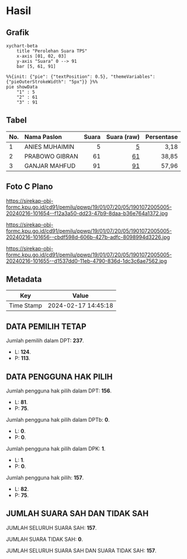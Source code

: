 # Hasil

## Grafik

```mermaid
xychart-beta
    title "Perolehan Suara TPS"
    x-axis [01, 02, 03]
    y-axis "Suara" 0 --> 91
    bar [5, 61, 91]
```

```mermaid
%%{init: {"pie": {"textPosition": 0.5}, "themeVariables": {"pieOuterStrokeWidth": "5px"}} }%%
pie showData
    "1" : 5
    "2" : 61
    "3" : 91
```

## Tabel

| No. | Nama Paslon    | Suara | Suara (raw) | Persentase |
|:--- |:-------------- | -----:| -----------:| ----------:|
| 1   | ANIES MUHAIMIN | 5     | [5][p-1]    | 3,18       |
| 2   | PRABOWO GIBRAN | 61    | [61][p-2]   | 38,85      |
| 3   | GANJAR MAHFUD  | 91    | [91][p-3]   | 57,96      |


[p-1]: https://github.com/gigit-pemilu/pemilu-2024-19-kepulauan-bangka-belitung/blob/main/pilpres/hitung-suara/sub/19-kepulauan-bangka-belitung/sub/01-bangka/sub/07-riau-silip/sub/2005-deniang/sub/005-tps/sub/paslon-1.txt
[p-2]: https://github.com/gigit-pemilu/pemilu-2024-19-kepulauan-bangka-belitung/blob/main/pilpres/hitung-suara/sub/19-kepulauan-bangka-belitung/sub/01-bangka/sub/07-riau-silip/sub/2005-deniang/sub/005-tps/sub/paslon-2.txt
[p-3]: https://github.com/gigit-pemilu/pemilu-2024-19-kepulauan-bangka-belitung/blob/main/pilpres/hitung-suara/sub/19-kepulauan-bangka-belitung/sub/01-bangka/sub/07-riau-silip/sub/2005-deniang/sub/005-tps/sub/paslon-3.txt

## Foto C Plano

https://sirekap-obj-formc.kpu.go.id/cd91/pemilu/ppwp/19/01/07/20/05/1901072005005-20240216-101654--f12a3a50-dd23-47b9-8daa-b36e764a1372.jpg

https://sirekap-obj-formc.kpu.go.id/cd91/pemilu/ppwp/19/01/07/20/05/1901072005005-20240216-101656--cbdf598d-606b-427b-adfc-8098994d3226.jpg

https://sirekap-obj-formc.kpu.go.id/cd91/pemilu/ppwp/19/01/07/20/05/1901072005005-20240216-101655--d1537dd0-11eb-4790-836d-1dc3c6ae7562.jpg


## Metadata

| Key        | Value               |
| ---------- | ------------------- |
| Time Stamp | 2024-02-17 14:45:18 |


## DATA PEMILIH TETAP

Jumlah pemilih dalam DPT: **237**.
 * L: **124**.
 * P: **113**.

## DATA PENGGUNA HAK PILIH

Jumlah pengguna hak pilih dalam DPT: **156**.
 * L: **81**.
 * P: **75**.

Jumlah pengguna hak pilih dalam DPTb: **0**.
 * L: **0**.
 * P: **0**.

Jumlah pengguna hak pilih dalam DPK: **1**.
 * L: **1**.
 * P: **0**.

Jumlah pengguna hak pilih: **157**.
 * L: **82**.
 * P: **75**.

## JUMLAH SUARA SAH DAN TIDAK SAH

JUMLAH SELURUH SUARA SAH: **157**.

JUMLAH SUARA TIDAK SAH: **0**.

JUMLAH SELURUH SUARA SAH DAN SUARA TIDAK SAH: **157**.


